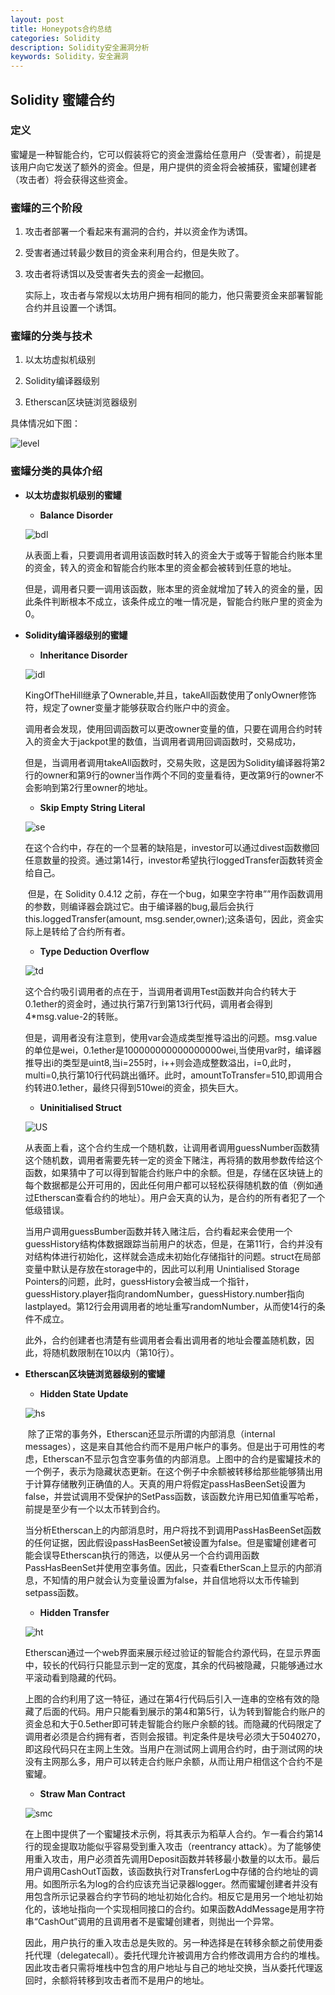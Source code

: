 ```yaml
---
layout: post
title: Honeypots合约总结
categories: Solidity
description: Solidity安全漏洞分析
keywords: Solidity，安全漏洞
---
```


## Solidity 蜜罐合约

### 定义

​        蜜罐是一种智能合约，它可以假装将它的资金泄露给任意用户（受害者），前提是该用户向它发送了额外的资金。但是，用户提供的资金将会被捕获，蜜罐创建者（攻击者）将会获得这些资金。

### 蜜罐的三个阶段

1.	攻击者部署一个看起来有漏洞的合约，并以资金作为诱饵。

2.	受害者通过转最少数目的资金来利用合约，但是失败了。

3.	攻击者将诱饵以及受害者失去的资金一起撤回。

    实际上，攻击者与常规以太坊用户拥有相同的能力，他只需要资金来部署智能合约并且设置一个诱饵。


### 蜜罐的分类与技术

1.	以太坊虚拟机级别

2.	Solidity编译器级别

3.	Etherscan区块链浏览器级别

   具体情况如下图：
   
   ![level](/images/posts/Solidity/honneypots/level.png)

### 蜜罐分类的具体介绍

- **以太坊虚拟机级别的蜜罐**

   - **Balance Disorder**

   ![bdl](/images/posts/Solidity/honneypots/Balance-Disorder.png)
   
   ​        从表面上看，只要调用者调用该函数时转入的资金大于或等于智能合约账本里的资金，转入的资金和智能合约账本里的资金都会被转到任意的地址。
   
   ​        但是，调用者只要一调用该函数，账本里的资金就增加了转入的资金的量，因此条件判断根本不成立，该条件成立的唯一情况是，智能合约账户里的资金为0。

- **Solidity编译器级别的蜜罐**

   - **Inheritance Disorder**

   ![idl](/images/posts/Solidity/honneypots/Inheritance-Disorder.png)
   
   ​        KingOfTheHill继承了Ownerable,并且，takeAll函数使用了onlyOwner修饰符，规定了owner变量才能够获取合约账户中的资金。
   
   ​        调用者会发现，使用回调函数可以更改owner变量的值，只要在调用合约时转入的资金大于jackpot里的数值，当调用者调用回调函数时，交易成功，
   
   ​        但是，当调用者调用takeAll函数时，交易失败，这是因为Solidity编译器将第2行的owner和第9行的owner当作两个不同的变量看待，更改第9行的owner不会影响到第2行里owner的地址。

   - **Skip Empty String Literal**
   
   ![se](/images/posts/Solidity/honneypots/Skip-Empty.png)
   
   ​        在这个合约中，存在的一个显著的缺陷是，investor可以通过divest函数撤回任意数量的投资。通过第14行，investor希望执行loggedTransfer函数转资金给自己。
   
   ​        但是，在 Solidity 0.4.12 之前，存在一个bug，如果空字符串””用作函数调用的参数，则编译器会跳过它。由于编译器的bug,最后会执行this.loggedTransfer(amount, msg.sender,owner);这条语句，因此，资金实际上是转给了合约所有者。
   
   - **Type Deduction Overflow**
   
    ![td](/images/posts/Solidity/honneypots/type-deduction.png)
   
   ​         这个合约吸引调用者的点在于，当调用者调用Test函数并向合约转大于0.1ether的资金时，通过执行第7行到第13行代码，调用者会得到4*msg.value-2的转账。 
   
   ​         但是，调用者没有注意到，使用var会造成类型推导溢出的问题。msg.value的单位是wei，0.1ether是100000000000000000wei,当使用var时，编译器推导出i的类型是uint8,当i=255时，i++则会造成整数溢出，i=0,此时，multi=0,执行第10行代码跳出循环。此时，amountToTransfer=510,即调用合约转进0.1ether，最终只得到510wei的资金，损失巨大。
   
   - **Uninitialised Struct**

    ![US](/images/posts/Solidity/honneypots/Unintialised-Struct.png)
   
   ​         从表面上看，这个合约生成一个随机数，让调用者调用guessNumber函数猜这个随机数，调用者需要先转一定的资金下赌注，再将猜的数用参数传给这个函数，如果猜中了可以得到智能合约账户中的余额。但是，存储在区块链上的每个数据都是公开可用的，因此任何用户都可以轻松获得随机数的值（例如通过Etherscan查看合约的地址）。用户会天真的认为，是合约的所有者犯了一个低级错误。
   
   ​        当用户调用guessBumber函数并转入赌注后，合约看起来会使用一个guessHistory结构体数据跟踪当前用户的状态，但是，在第11行，合约并没有对结构体进行初始化，这样就会造成未初始化存储指针的问题。struct在局部变量中默认是存放在storage中的，因此可以利用 Unintialised Storage Pointers的问题，此时，guessHistory会被当成一个指针，guessHistory.player指向randomNumber，guessHistory.number指向lastplayed。第12行会用调用者的地址重写randomNumber，从而使14行的条件不成立。
   
   ​        此外，合约创建者也清楚有些调用者会看出调用者的地址会覆盖随机数，因此，将随机数限制在10以内（第10行）。

- **Etherscan区块链浏览器级别的蜜罐**

   - **Hidden State Update**
   
   ![hs](/images/posts/Solidity/honneypots/hidden-state.png)
   
   ​        除了正常的事务外，Etherscan还显示所谓的内部消息（internal messages），这是来自其他合约而不是用户帐户的事务。但是出于可用性的考虑，Etherscan不显示包含空事务值的内部消息。上图中的合约是蜜罐技术的一个例子，表示为隐藏状态更新。在这个例子中余额被转移给那些能够猜出用于计算存储散列正确值的人。天真的用户将假定passHasBeenSet设置为false，并尝试调用不受保护的SetPass函数，该函数允许用已知值重写哈希，前提是至少有一个以太币转到合约。
   
   ​        当分析Etherscan上的内部消息时，用户将找不到调用PassHasBeenSet函数的任何证据，因此假设passHasBeenSet被设置为false。但是蜜罐创建者可能会误导Etherscan执行的筛选，以便从另一个合约调用函数PassHasBeenSet并使用空事务值。因此，只查看EtherScan上显示的内部消息，不知情的用户就会认为变量设置为false，并自信地将以太币传输到setpass函数。
   
   - **Hidden Transfer**
   
   ![ht](/images/posts/Solidity/honneypots/hidden-transfer.png)
   
   ​        Etherscan通过一个web界面来展示经过验证的智能合约源代码，在显示界面中，较长的代码行只能显示到一定的宽度，其余的代码被隐藏，只能够通过水平滚动看到隐藏的代码。
   
   ​        上图的合约利用了这一特征，通过在第4行代码后引入一连串的空格有效的隐藏了后面的代码。用户只能看到展示的第4和第5行，认为转到智能合约账户的资金总和大于0.5ether即可转走智能合约账户余额的钱。而隐藏的代码限定了调用者必须是合约拥有者，否则会报错。判定条件是块号必须大于5040270，即这段代码只在主网上生效。当用户在测试网上调用合约时，由于测试网的块没有主网那么多，用户可以转走合约账户余额，从而让用户相信这个合约不是蜜罐。
   
   - **Straw Man Contract**
   
   ![smc](/images/posts/Solidity/honneypots/Straw-man.png)
   
   ​        在上图中提供了一个蜜罐技术示例，将其表示为稻草人合约。乍一看合约第14行的现金提取功能似乎容易受到重入攻击（reentrancy attack）。为了能够使用重入攻击，用户必须首先调用Deposit函数并转移最小数量的以太币。最后用户调用CashOutT函数，该函数执行对TransferLog中存储的合约地址的调用。如图所示名为log的合约应该充当记录器logger。然而蜜罐创建者并没有用包含所示记录器合约字节码的地址初始化合约。相反它是用另一个地址初始化的，该地址指向一个实现相同接口的合约。如果函数AddMessage是用字符串“CashOut”调用的且调用者不是蜜罐创建者，则抛出一个异常。
   
   ​        因此，用户执行的重入攻击总是失败的。另一种选择是在转移余额之前使用委托代理（delegatecall）。委托代理允许被调用方合约修改调用方合约的堆栈。因此攻击者只需将堆栈中包含的用户地址与自己的地址交换，当从委托代理返回时，余额将转移到攻击者而不是用户的地址。





   





